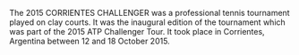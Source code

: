The 2015 CORRIENTES CHALLENGER was a professional tennis tournament played on clay courts. It was the inaugural edition of the tournament which was part of the 2015 ATP Challenger Tour. It took place in Corrientes, Argentina between 12 and 18 October 2015.
